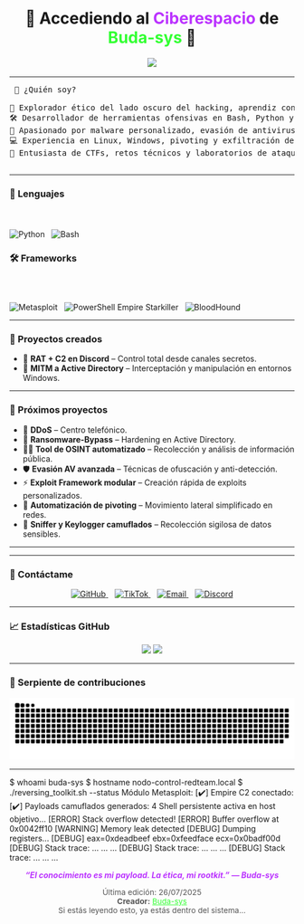 <h1 align="center">👾 Accediendo al <span style="color:#bb33ff;">Ciberespacio</span> de <span style="color:#33FF33;">Buda-sys</span> 👾</h1>



<p align="center">
  <img src="https://readme-typing-svg.demolab.com?font=Share+Tech+Mono&size=20&pause=1200&color=bb33ff&center=true&vCenter=true&width=750&lines=[+]+Initializing+C2+Connection...;[+]+Deploying+Payloads...;[+]+Session+Active+as+Buda-sys;[#]+Reversing+Environment+Ready." />
</p>


---
<pre>
 👾 ¿Quién soy?

🧠 Explorador ético del lado oscuro del hacking, aprendiz constante en explotación, evasión y sigilo digital.  
🛠️ Desarrollador de herramientas ofensivas en Bash, Python y PowerShell.  
🦠 Apasionado por malware personalizado, evasión de antivirus y persistencia avanzada.  
💻 Experiencia en Linux, Windows, pivoting y exfiltración de datos.  
🚩 Entusiasta de CTFs, retos técnicos y laboratorios de ataque y defensa.

</pre>

---

### 🧰 Lenguajes
<div align="left">
  <strong style="color:#33FF33; font-size: 16px;"></strong><br><br>
  <img src="https://img.shields.io/badge/-Python-000000?style=flat&logo=python&logoColor=33FF33" alt="Python" />&nbsp;&nbsp;
  <img src="https://img.shields.io/badge/-Bash-000000?style=flat&logo=gnu-bash&logoColor=33FF33" alt="Bash" />
</div>

### 🛠️ Frameworks
<div align="left" style="margin-top: 25px;">
  <strong style="color:#bb33ff; font-size: 16px;"></strong><br><br>
  <img src="https://img.shields.io/badge/-Metasploit-000000?style=flat&logo=metasploit&logoColor=bb33ff" alt="Metasploit" />&nbsp;&nbsp;
  <img src="https://img.shields.io/badge/-PowerShell_Empire_Starkiller-000000?style=flat&logo=powershell&logoColor=660066" alt="PowerShell Empire Starkiller" />&nbsp;&nbsp;
  <img src="https://img.shields.io/badge/-BloodHound-000000?style=flat&logo=bloodhound&logoColor=white" alt="BloodHound" />
</div>



---

### 🧪 Proyectos creados

- 🧠 **RAT + C2 en Discord** – Control total desde canales secretos.  
- 🎯 **MITM a Active Directory** – Interceptación y manipulación en entornos Windows.

---

### 🧪 Próximos proyectos

- 🦠 **DDoS** – Centro telefónico.  
- 🔐 **Ransomware-Bypass** – Hardening en Active Directory.  
- 🕵️‍♂️ **Tool de OSINT automatizado** – Recolección y análisis de información pública.  
- 🛡️ **Evasión AV avanzada** – Técnicas de ofuscación y anti-detección.  
- ⚡ **Exploit Framework modular** – Creación rápida de exploits personalizados.  
- 🔄 **Automatización de pivoting** – Movimiento lateral simplificado en redes.  
- 📡 **Sniffer y Keylogger camuflados** – Recolección sigilosa de datos sensibles.     

---


---

### 📡 Contáctame

<p align="center">
  <a href="https://github.com/buda-sys" target="_blank">
    <img src="https://cdn.jsdelivr.net/npm/simple-icons@v9/icons/github.svg" width="30" title="GitHub" />
  </a> &nbsp;&nbsp;
 
  <a href="https://www.tiktok.com/@buda_sys" target="_blank">
    <img src="https://cdn.jsdelivr.net/npm/simple-icons@v9/icons/tiktok.svg" width="30" title="TikTok" />
  </a> &nbsp;&nbsp;
  <a href="Mail --> dark.exe1001@gmail.com">
    <img src="https://cdn.jsdelivr.net/npm/simple-icons@v9/icons/protonmail.svg" width="30" title="Email" />
  </a> &nbsp;&nbsp;
  <a href="https://discord.gg/demondark00" target="_blank">
    <img src="https://cdn.jsdelivr.net/npm/simple-icons@v9/icons/discord.svg" width="30" title="Discord" />
  </a>
</p>

---

### 📈 Estadísticas GitHub

<p align="center">
  <img src="https://github-readme-stats.vercel.app/api?username=buda-sys&theme=tokyonight&show_icons=true&count_private=true&hide_border=true" width="49%" />
  <img src="https://github-readme-stats.vercel.app/api/top-langs/?username=buda-sys&theme=tokyonight&layout=compact&hide_border=true" width="49%" />
</p>

---

### 🐍 Serpiente de contribuciones 

<p align="center">
  <img src="https://raw.githubusercontent.com/Platane/snk/output/github-contribution-grid-snake-dark.svg" alt="snake animation dark" />
</p>

---

$ whoami
buda-sys
$ hostname
nodo-control-redteam.local
$ ./reversing_toolkit.sh --status
Módulo Metasploit: [✔️]
Empire C2 conectado: [✔️]
Payloads camuflados generados: 4
Shell persistente activa en host objetivo...
[ERROR] Stack overflow detected!
[ERROR] Buffer overflow at 0x0042ff10
[WARNING] Memory leak detected
[DEBUG] Dumping registers...
[DEBUG] eax=0xdeadbeef ebx=0xfeedface ecx=0x0badf00d
[DEBUG] Stack trace:
...
...
...
[DEBUG] Stack trace:
...
...
...
[DEBUG] Stack trace:
...
...
...


<p align="center" style="font-style: italic; font-weight: bold; color:#bb33ff;"> “El conocimiento es mi payload. La ética, mi rootkit.” — Buda-sys </p>
<p align="center" style="font-size: 0.85rem; color: #555;"> Última edición: 26/07/2025<br /> <strong>Creador:</strong> <a href="https://github.com/buda-sys" style="color:#33FF33;">Buda-sys</a><br /> Si estás leyendo esto, ya estás dentro del sistema... </p>




